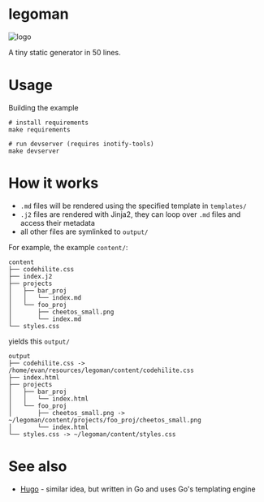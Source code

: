 # legoman

![logo](https://i.imgur.com/VJGdOWe.png)

A tiny static generator in 50 lines.

# Usage

Building the example

```
# install requirements
make requirements

# run devserver (requires inotify-tools)
make devserver
```

# How it works

- `.md` files will be rendered using the specified template in `templates/`
- `.j2` files are rendered with Jinja2, they can loop over `.md` files and access their metadata
- all other files are symlinked to `output/`

For example, the example `content/`:
```
content
├── codehilite.css
├── index.j2
├── projects
│   ├── bar_proj
│   │   └── index.md
│   └── foo_proj
│       ├── cheetos_small.png
│       └── index.md
└── styles.css
```

yields this `output/`
```
output
├── codehilite.css -> /home/evan/resources/legoman/content/codehilite.css
├── index.html
├── projects
│   ├── bar_proj
│   │   └── index.html
│   └── foo_proj
│       ├── cheetos_small.png -> ~/legoman/content/projects/foo_proj/cheetos_small.png
│       └── index.html
└── styles.css -> ~/legoman/content/styles.css
```

# See also
- [Hugo](https://github.com/gohugoio/hugo) - similar idea, but written in Go and uses Go's templating engine
